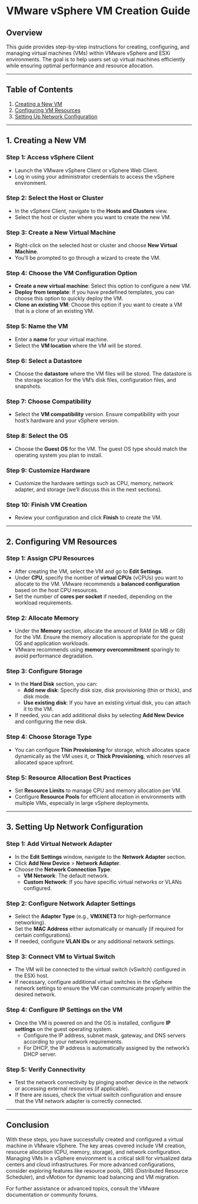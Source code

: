 # VMware vSphere VM Creation Guide

## Overview
This guide provides step-by-step instructions for creating, configuring, and managing virtual machines (VMs) within VMware vSphere and ESXi environments. The goal is to help users set up virtual machines efficiently while ensuring optimal performance and resource allocation.

---

## Table of Contents

1. [Creating a New VM](#creating-a-new-vm)
2. [Configuring VM Resources](#configuring-vm-resources)
3. [Setting Up Network Configuration](#setting-up-network-configuration)

---

## 1. Creating a New VM

### Step 1: Access vSphere Client
- Launch the VMware vSphere Client or vSphere Web Client.
- Log in using your administrator credentials to access the vSphere environment.

### Step 2: Select the Host or Cluster
- In the vSphere Client, navigate to the **Hosts and Clusters** view.
- Select the host or cluster where you want to create the new VM.

### Step 3: Create a New Virtual Machine
- Right-click on the selected host or cluster and choose **New Virtual Machine**.
- You’ll be prompted to go through a wizard to create the VM.

### Step 4: Choose the VM Configuration Option
- **Create a new virtual machine**: Select this option to configure a new VM.
- **Deploy from template**: If you have predefined templates, you can choose this option to quickly deploy the VM.
- **Clone an existing VM**: Choose this option if you want to create a VM that is a clone of an existing VM.

### Step 5: Name the VM
- Enter a **name** for your virtual machine.
- Select the **VM location** where the VM will be stored.

### Step 6: Select a Datastore
- Choose the **datastore** where the VM files will be stored. The datastore is the storage location for the VM’s disk files, configuration files, and snapshots.

### Step 7: Choose Compatibility
- Select the **VM compatibility** version. Ensure compatibility with your host’s hardware and your vSphere version.

### Step 8: Select the OS
- Choose the **Guest OS** for the VM. The guest OS type should match the operating system you plan to install.

### Step 9: Customize Hardware
- Customize the hardware settings such as CPU, memory, network adapter, and storage (we’ll discuss this in the next sections).

### Step 10: Finish VM Creation
- Review your configuration and click **Finish** to create the VM.

---

## 2. Configuring VM Resources

### Step 1: Assign CPU Resources
- After creating the VM, select the VM and go to **Edit Settings**.
- Under **CPU**, specify the number of **virtual CPUs** (vCPUs) you want to allocate to the VM. VMware recommends a **balanced configuration** based on the host CPU resources.
- Set the number of **cores per socket** if needed, depending on the workload requirements.

### Step 2: Allocate Memory
- Under the **Memory** section, allocate the amount of RAM (in MB or GB) for the VM. Ensure the memory allocation is appropriate for the guest OS and application workloads.
- VMware recommends using **memory overcommitment** sparingly to avoid performance degradation.

### Step 3: Configure Storage
- In the **Hard Disk** section, you can:
  - **Add new disk**: Specify disk size, disk provisioning (thin or thick), and disk mode.
  - **Use existing disk**: If you have an existing virtual disk, you can attach it to the VM.
- If needed, you can add additional disks by selecting **Add New Device** and configuring the new disk.

### Step 4: Choose Storage Type
- You can configure **Thin Provisioning** for storage, which allocates space dynamically as the VM uses it, or **Thick Provisioning**, which reserves all allocated space upfront.

### Step 5: Resource Allocation Best Practices
- Set **Resource Limits** to manage CPU and memory allocation per VM.
- Configure **Resource Pools** for efficient allocation in environments with multiple VMs, especially in large vSphere deployments.

---

## 3. Setting Up Network Configuration

### Step 1: Add Virtual Network Adapter
- In the **Edit Settings** window, navigate to the **Network Adapter** section.
- Click **Add New Device** > **Network Adapter**.
- Choose the **Network Connection Type**: 
  - **VM Network**: The default network.
  - **Custom Network**: If you have specific virtual networks or VLANs configured.

### Step 2: Configure Network Adapter Settings
- Select the **Adapter Type** (e.g., **VMXNET3** for high-performance networking).
- Set the **MAC Address** either automatically or manually (if required for certain configurations).
- If needed, configure **VLAN IDs** or any additional network settings.

### Step 3: Connect VM to Virtual Switch
- The VM will be connected to the virtual switch (vSwitch) configured in the ESXi host.
- If necessary, configure additional virtual switches in the vSphere network settings to ensure the VM can communicate properly within the desired network.

### Step 4: Configure IP Settings on the VM
- Once the VM is powered on and the OS is installed, configure **IP settings** on the guest operating system.
  - Configure the IP address, subnet mask, gateway, and DNS servers according to your network requirements.
  - For DHCP, the IP address is automatically assigned by the network’s DHCP server.

### Step 5: Verify Connectivity
- Test the network connectivity by pinging another device in the network or accessing external resources (if applicable).
- If there are issues, check the virtual switch configuration and ensure that the VM network adapter is correctly connected.

---

## Conclusion
With these steps, you have successfully created and configured a virtual machine in VMware vSphere. The key areas covered include VM creation, resource allocation (CPU, memory, storage), and network configuration. Managing VMs in a vSphere environment is a critical skill for virtualized data centers and cloud infrastructures. For more advanced configurations, consider exploring features like resource pools, DRS (Distributed Resource Scheduler), and vMotion for dynamic load balancing and VM migration.

For further assistance or advanced topics, consult the VMware documentation or community forums.

